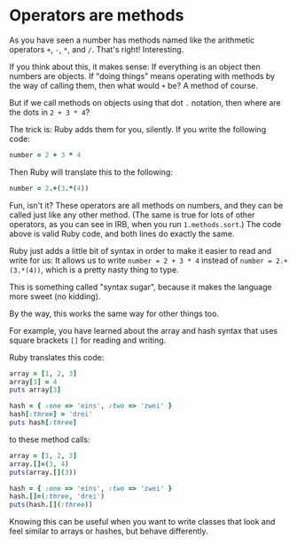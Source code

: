 # Operators are methods

As you have seen a number has methods named like the arithmetic operators `+`,
`-`, `*`, and `/`. That's right! Interesting.

If you think about this, it makes sense: If everything is an object then
numbers are objects. If "doing things" means operating with methods by the way
of calling them, then what would `+` be? A method of course.

But if we call methods on objects using that dot `.` notation, then where are
the dots in `2 + 3 * 4`?

The trick is: Ruby adds them for you, silently. If you write the following code:

```ruby
number = 2 + 3 * 4
```

Then Ruby will translate this to the following:

```ruby
number = 2.+(3.*(4))
```

Fun, isn't it? These operators are all methods on numbers, and they can be
called just like any other method. (The same is true for lots of other
operators, as you can see in IRB, when you run `1.methods.sort`.) The code
above is valid Ruby code, and both lines do exactly the same.

Ruby just adds a little bit of syntax in order to make it easier to read and
write for us: It allows us to write `number = 2 + 3 * 4` instead of `number =
2.+(3.*(4))`, which is a pretty nasty thing to type.

This is something called "syntax sugar", because it makes the language more
sweet (no kidding).

By the way, this works the same way for other things too.

For example, you have learned about the array and hash syntax that uses square
brackets `[]` for reading and writing.

Ruby translates this code:

```ruby
array = [1, 2, 3]
array[3] = 4
puts array[3]

hash = { :one => 'eins', :two => 'zwei' }
hash[:three] = 'drei'
puts hash[:three]
```

to these method calls:

```ruby
array = [1, 2, 3]
array.[]=(3, 4)
puts(array.[](3))

hash = { :one => 'eins', :two => 'zwei' }
hash.[]=(:three, 'drei')
puts(hash.[](:three))
```

Knowing this can be useful when you want to write classes that look and feel
similar to arrays or hashes, but behave differently.
